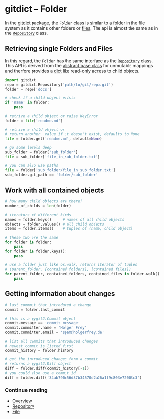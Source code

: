 gitdict – Folder
================

In the [gitdict][] package, the `Folder` class is similar to a folder in the file system as it contains other folders or [files][gd_file]. The api is almost the same as in the [`Repository`][gd_repo] class.


Retrieving single Folders and Files
-----------------------------------

In this regard, the `Folder` has the same interface as the [`Repository`][gd_repo] class. This API is derived from the [abstract base class][abc] for unmutable mappings and therfore provides a [dict][] like read-only access to child objects.

```python
import gitdict
repo = gitdict.Repository('path/to/git/repo.git')
folder = repo['docs']

# check if a child object exists
if 'name' in folder:
    pass

# retrive a child object or raise KeyError
folder = file['readme.md']

# retrive a child object or 
# return another  value if it doesn't exist, defaults to None
file = folder.get('readme.md', default=None)

# go some levels deep
sub_folder = folder['sub_folder'] 
file = sub_folder['file_in_sub_folder.txt']

# you can also use paths 
file = folder['sub_folder/file_in_sub_folder.txt']
sub_folder.git_path == 'folder/sub_folder'
```

Work with all contained objects
-------------------------------

```python
# how many child objects are there?
number_of_childs = len(folder)

# iterators of different kinds
names = folder.keys()     # names of all child objects
objects = folder.values() # all child objects
items = folder.items()    # tuples of (name, child object)

# these two are the same
for folder in folder:
    pass
for folder in folder.keys():
    pass

# use a folder just like os.walk, returns iterator of tuples 
# (parent_folder, [contained folders], [contained files])
for parent_folder, contained_folders, contained_files in folder.walk()
    pass
```

Getting information about changes
---------------------------------

```python
# last commmit that introduced a change
commit = folder.last_commit

# this is a pygit2.Commit object
commit.message == 'commit message'
commit.committer.name = 'Holger Frey'
commit.committer.email = 'spam@holgerfrey.de'

# list all commits that introduced changes
# newest commit is listed first
commit_history = folder.history

# get the introduced changes form a commit
# returns a pygit2.Diff object
diff = folder.diff(commit_history[-1])
# you could also use a commit id
diff = folder.diff('34ab790c56d37b34570d2a26a1f9c803e72003c3')
```

### Continue reading

- [Overview][gitdict]
- [Repository][gd_repo]
- [File][gd_file]


[git]:       http://git-scm.com
[abc]:       https://docs.python.org/3/library/collections.abc.html#collections.abc.Mapping
[dict]:      https://docs.python.org/3.5/library/stdtypes.html#mapping-types-dict
[gitdict]:   https://github.com/holgi/gitdict
[gd_repo]:   repository.md
[gd_folder]: folder.md
[gd_file]:   file.md